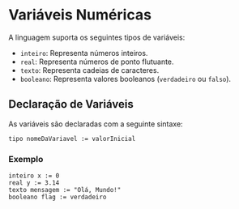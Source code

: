# Variáveis Numéricas

A linguagem suporta os seguintes tipos de variáveis:

- `inteiro`: Representa números inteiros.
- `real`: Representa números de ponto flutuante.
- `texto`: Representa cadeias de caracteres.
- `booleano`: Representa valores booleanos (`verdadeiro` ou `falso`).

## Declaração de Variáveis

As variáveis são declaradas com a seguinte sintaxe:

```plaintext
tipo nomeDaVariavel := valorInicial
````

### Exemplo

```plaintext
inteiro x := 0
real y := 3.14
texto mensagem := "Olá, Mundo!"
booleano flag := verdadeiro
```